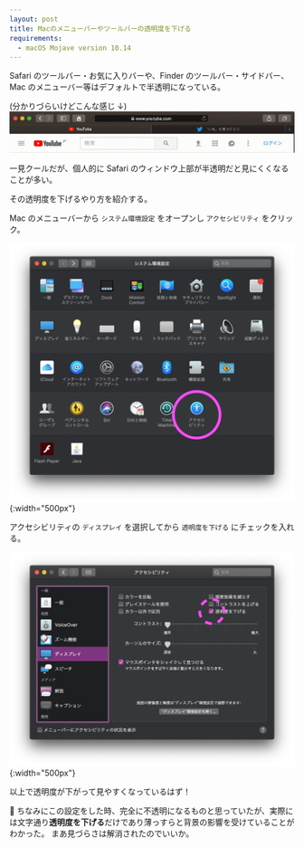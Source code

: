 ```yaml
---
layout: post
title: Macのメニューバーやツールバーの透明度を下げる
requirements:
  - macOS Mojave version 10.14
---
```


Safari のツールバー・お気に入りバーや、Finder のツールバー・サイドバー、Mac のメニューバー等はデフォルトで半透明になっている。

(分かりづらいけどこんな感じ ↓)
![safari toolbar](/images/reduce-transparency-0.gif 'safari toolbar')

一見クールだが、個人的に Safari のウィンドウ上部が半透明だと見にくくなることが多い。

その透明度を下げるやり方を紹介する。

Mac のメニューバーから `システム環境設定` をオープンし `アクセシビリティ` をクリック。

![システム環境設定](/images/reduce-transparency-1.png 'システム環境設定'){:width="500px"}

アクセシビリティの `ディスプレイ` を選択してから `透明度を下げる` にチェックを入れる。

![アクセシビリティ](/images/reduce-transparency-2.png 'アクセシビリティ'){:width="500px"}

以上で透明度が下がって見やすくなっているはず！

<div class="info">
👀 ちなみにこの設定をした時、完全に不透明になるものと思っていたが、実際には文字通り<strong>透明度を下げる</strong>だけであり薄っすらと背景の影響を受けていることがわかった。
まあ見づらさは解消されたのでいいか。
</div>
